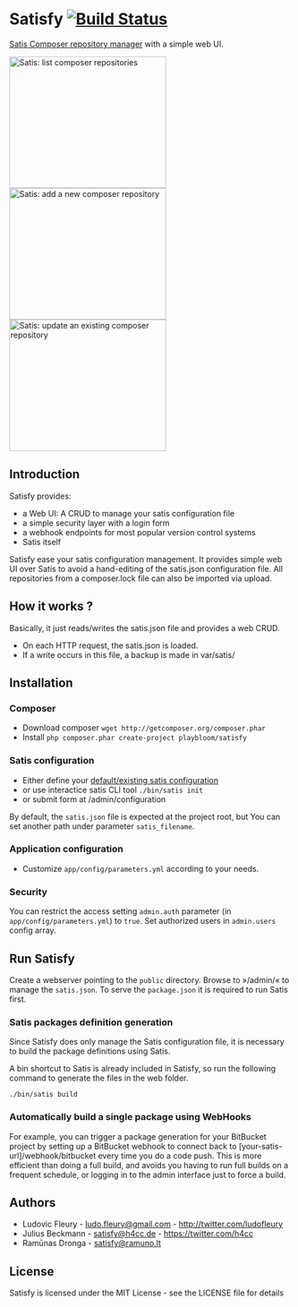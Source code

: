 # Satisfy [![Build Status](https://travis-ci.org/ludofleury/satisfy.svg)](https://travis-ci.org/ludofleury/satisfy)

[Satis Composer repository manager](http://getcomposer.org/doc/articles/handling-private-packages-with-satis.md) with a simple web UI.

<p>
  <img src="http://project-satisfy.github.io/satisfy/images/list.png" width="280" height="235" alt="Satis: list composer repositories"/>
  <img src="http://project-satisfy.github.io/satisfy/images/create.png" width="280" height="235" alt="Satis: add a new composer repository"/>
  <img src="http://project-satisfy.github.io/satisfy/images/update.png" width="280" height="235" alt="Satis: update an existing composer repository"/>
</p>

## Introduction

Satisfy provides:

* a Web UI: A CRUD to manage your satis configuration file
* a simple security layer with a login form
* a webhook endpoints for most popular version control systems
* Satis itself

Satisfy ease your satis configuration management. It provides simple web UI over Satis to avoid a hand-editing of the satis.json configuration file. All repositories from a composer.lock file can also be imported via upload.


## How it works ?

Basically, it just reads/writes the satis.json file and provides a web CRUD.

* On each HTTP request, the satis.json is loaded.
* If a write occurs in this file, a backup is made in var/satis/

## Installation

### Composer

* Download composer `wget http://getcomposer.org/composer.phar`
* Install `php composer.phar create-project playbloom/satisfy`

### Satis configuration

* Either define your [default/existing satis configuration](http://getcomposer.org/doc/articles/handling-private-packages-with-satis.md)
* or use interactice satis CLI tool `./bin/satis init`
* or submit form at /admin/configuration

By default, the `satis.json` file is expected at the project root, but You can set another path under parameter `satis_filename`.

### Application configuration

* Customize `app/config/parameters.yml` according to your needs.

### Security

You can restrict the access setting `admin.auth` parameter (in `app/config/parameters.yml`) to `true`. Set authorized users in `admin.users` config array.

## Run Satisfy

Create a webserver pointing to the `public` directory. Browse to »/admin/« to manage the `satis.json`. To serve the `package.json` it is required to run Satis first.

### Satis packages definition generation

Since Satisfy does only manage the Satis configuration file, it is necessary to build the package definitions using Satis.

A bin shortcut to Satis is already included in Satisfy, so run the following command to generate the files in the web folder.

 ```
./bin/satis build
```

### Automatically build a single package using WebHooks

For example, you can trigger a package generation for your BitBucket project by setting up a BitBucket webhook to connect back to [your-satis-url]/webhook/bitbucket every time you do a code push. This is more efficient than doing a full build, and avoids you having to run full builds on a frequent schedule, or logging in to the admin interface just to force a build.

## Authors

* Ludovic Fleury - <ludo.fleury@gmail.com> - <http://twitter.com/ludofleury>
* Julius Beckmann - <satisfy@h4cc.de> - <https://twitter.com/h4cc>
* Ramūnas Dronga - <satisfy@ramuno.lt>

## License

Satisfy is licensed under the MIT License - see the LICENSE file for details

